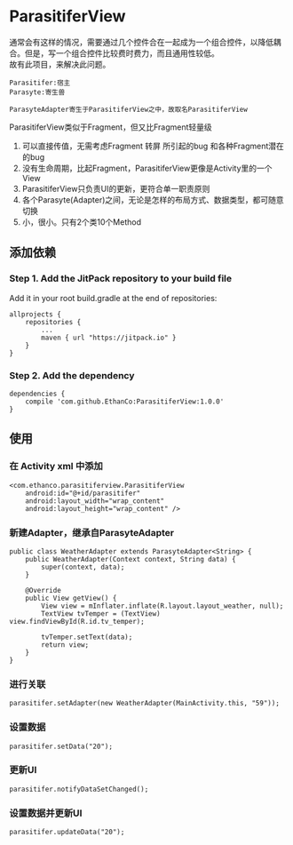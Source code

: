 # ParasitiferView #

通常会有这样的情况，需要通过几个控件合在一起成为一个组合控件，以降低耦合。但是，写一个组合控件比较费时费力，而且通用性较低。  
故有此项目，来解决此问题。  
	
	Parasitifer:宿主  
	Parasyte:寄生兽  

	ParasyteAdapter寄生于ParasitiferView之中，故取名ParasitiferView
  

ParasitiferView类似于Fragment，但又比Fragment轻量级  

1. 可以直接传值，无需考虑Fragment 转屏 所引起的bug 和各种Fragment潜在的bug
2. 没有生命周期，比起Fragment，ParasitiferView更像是Activity里的一个View
2. ParasitiferView只负责UI的更新，更符合单一职责原则  
3. 各个Parasyte(Adapter)之间，无论是怎样的布局方式、数据类型，都可随意切换 
4. 小，很小。只有2个类10个Method

## 添加依赖 ##
### Step 1. Add the JitPack repository to your build file ###
Add it in your root build.gradle at the end of repositories:  

	allprojects {
		repositories {
			...
			maven { url "https://jitpack.io" }
		}
	}

### Step 2. Add the dependency ###

	dependencies {
	    compile 'com.github.EthanCo:ParasitiferView:1.0.0'
	}

## 使用 ##

### 在 Activity xml 中添加 ###

	<com.ethanco.parasitiferview.ParasitiferView
        android:id="@+id/parasitifer"
        android:layout_width="wrap_content"
        android:layout_height="wrap_content" />  

### 新建Adapter，继承自ParasyteAdapter ###

	public class WeatherAdapter extends ParasyteAdapter<String> {
	    public WeatherAdapter(Context context, String data) {
	        super(context, data);
	    }
	
	    @Override
	    public View getView() {
	        View view = mInflater.inflate(R.layout.layout_weather, null);
	        TextView tvTemper = (TextView) view.findViewById(R.id.tv_temper);
	
	        tvTemper.setText(data);
	        return view;
	    }
	}

### 进行关联 ###

	parasitifer.setAdapter(new WeatherAdapter(MainActivity.this, "59"));

### 设置数据 ###

	parasitifer.setData("20");

### 更新UI ###

	parasitifer.notifyDataSetChanged();  

### 设置数据并更新UI ###

	parasitifer.updateData("20");    


